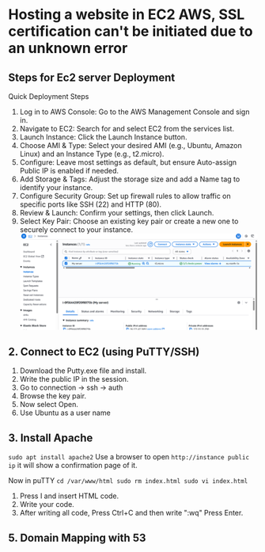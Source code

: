 # Hosting a website in EC2 AWS, SSL certification can't be initiated due to an unknown error
## Steps for Ec2 server Deployment

Quick Deployment Steps
1. Log in to AWS Console: Go to the AWS Management Console and sign in.
2. Navigate to EC2: Search for and select EC2 from the services list.
3. Launch Instance: Click the Launch Instance button.
4. Choose AMI & Type: Select your desired AMI (e.g., Ubuntu, Amazon Linux) and an Instance Type (e.g., t2.micro).
5. Configure: Leave most settings as default, but ensure Auto-assign Public IP is enabled if needed.
6. Add Storage & Tags: Adjust the storage size and add a Name tag to identify your instance.
7. Configure Security Group: Set up firewall rules to allow traffic on specific ports like SSH (22) and HTTP (80).
8. Review & Launch: Confirm your settings, then click Launch.
9. Select Key Pair: Choose an existing key pair or create a new one to securely connect to your instance.
![](https://github.com/priyanshurajmay-cmyk/EC2-website-hosting-and-mapping-through-ssl-certification/blob/main/images%20ec2/Screenshot%202025-08-30%20164504.png)

## 2. Connect to EC2 (using PuTTY/SSH)
1. Download the Putty.exe file and install.
2. Write the public IP in the session.
3. Go to connection -> ssh -> auth
4. Browse the key pair.
5. Now select Open.
6. Use Ubuntu as a user name

## 3. Install Apache
`sudo apt install apache2`
Use a browser to open `http://instance public ip`
it will show a confirmation page of it.

Now in puTTY `cd /var/www/html
sudo rm index.html
sudo vi index.html`
1. Press I and insert HTML code.
2. Write your code.
3. After writing all code, Press Ctrl+C and then write ":wq" Press Enter.

## 5. Domain Mapping with 53
